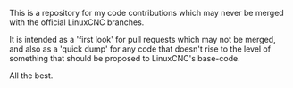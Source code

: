 This is a repository for my code contributions which may never be merged with the official LinuxCNC branches.

It is intended as a 'first look' for pull requests which may not be merged, and also as a 'quick dump' for
any code that doesn't rise to the level of something that should be proposed to LinuxCNC's base-code.

All the best.
